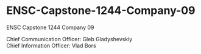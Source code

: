 # ENSC-Capstone-1244-Company-09
ENSC Capstone 1244 Company 09

Chief Communication Officer: Gleb Gladyshevskiy\
Chief Information Officer: Vlad Bors

